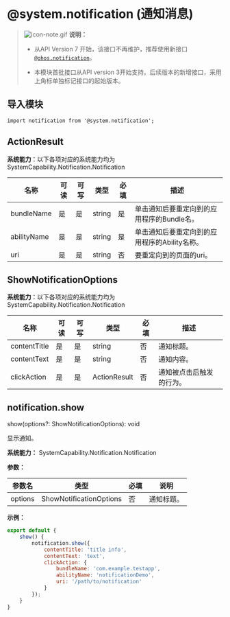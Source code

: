 # @system.notification (通知消息)

> ![icon-note.gif](public_sys-resources/icon-note.gif) **说明：**
> - 从API Version 7 开始，该接口不再维护，推荐使用新接口[`@ohos.notification`](js-apis-notification.md)。
> 
> - 本模块首批接口从API version 3开始支持。后续版本的新增接口，采用上角标单独标记接口的起始版本。


## 导入模块


```
import notification from '@system.notification';
```

## ActionResult

**系统能力**：以下各项对应的系统能力均为SystemCapability.Notification.Notification

| 名称        | 可读 | 可写 | 类型                                           | 必填 | 描述                      |
| ----------- | --- | ---- | ---------------------------------------------- | ---- | ------------------------- |
| bundleName  | 是  | 是  | string                                          | 是   | 单击通知后要重定向到的应用程序的Bundle名。                  |
| abilityName | 是  | 是  | string                                          | 是   | 单击通知后要重定向到的应用程序的Ability名称。 |
| uri         | 是  | 是  | string                                          | 否   | 要重定向到的页面的uri。              |


## ShowNotificationOptions

**系统能力**：以下各项对应的系统能力均为SystemCapability.Notification.Notification

| 名称          | 可读 | 可写 | 类型                                           | 必填 | 描述                        |
| ------------- | --- | ---- | ---------------------------------------------- | ---- | ------------------------- |
| contentTitle  | 是  | 是  | string                                          | 否   | 通知标题。                  |
| contentText   | 是  | 是  | string                                          | 否   | 通知内容。                  |
| clickAction   | 是  | 是  | ActionResult                                    | 否   | 通知被点击后触发的行为。     |


## notification.show

show(options?: ShowNotificationOptions): void

显示通知。

**系统能力：** SystemCapability.Notification.Notification

**参数：**

| 参数名 | 类型 | 必填 | 说明 |
| -------- | -------- | -------- | -------- |
| options | ShowNotificationOptions | 否 | 通知标题。 |

**示例：**
```javascript
export default {
    show() {
        notification.show({
            contentTitle: 'title info',
            contentText: 'text',
            clickAction: {
                bundleName: 'com.example.testapp',
                abilityName: 'notificationDemo',
                uri: '/path/to/notification'
            }
        });
    }
}
```